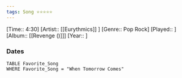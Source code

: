 ```yaml
---
tags: Song ⭐⭐⭐⭐⭐ 
---
```

[Time:: 4:30]
[Artist:: [[Eurythmics]] ]
[Genre:: Pop Rock]
[Played:: ]
[Album:: [[Revenge ()]]]
[Year:: ]
### Dates
````dataview
TABLE Favorite_Song
WHERE Favorite_Song = "When Tomorrow Comes"
````